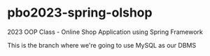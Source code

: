 # pbo2023-spring-olshop
2023 OOP Class - Online Shop Application using Spring Framework

This is the branch where we're going to use MySQL as our DBMS
